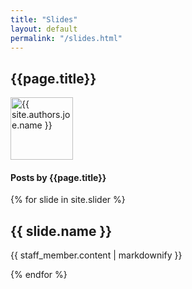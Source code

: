 ```yaml
---
title: "Slides"
layout: default
permalink: "/slides.html"
---
```

<div class="container">
<div class="row justify-content-center">
    <div class="col-md-8">        
        <div class="row align-items-center mb-5">
            <div class="col-md-9">
                <h2 class="font-weight-bold">{{page.title}}</h2>    
            </div>
            <div class="col-md-3 text-right">
                <img alt="{{ site.authors.joe.name }}" src="{{site.baseurl}}/{{ site.authors.joe.avatar }}" class="rounded-circle" height="100" width="100">
            </div>
        </div>
        <h4 class="font-weight-bold spanborder"><span>Posts by {{page.title}}</span></h4>
            {% for slide in site.slider %}
                <h2>{{ slide.name }}</h2>
                <p>{{ staff_member.content | markdownify }}</p>
            {% endfor %}
    </div>
</div>
</div>
<!-- ---
name: The first slider post!
directory: /assets/images/
author: Alex
category: Local
images:
  - "1.jpg"
  - "1.jpg"
  - "1.jpg"
--- -->
